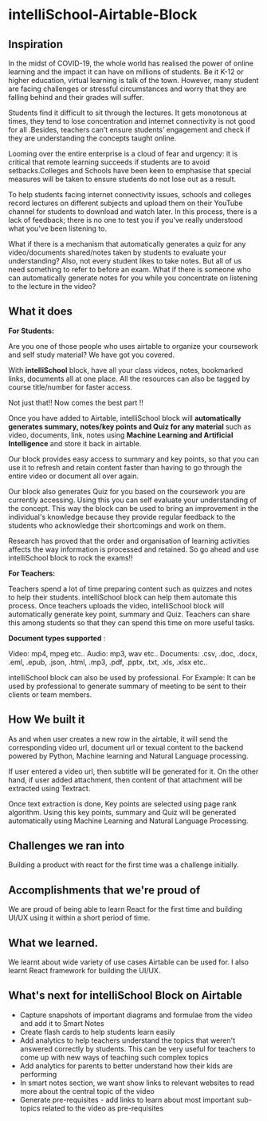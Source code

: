 # intelliSchool-Airtable-Block

## Inspiration

In the midst of COVID-19, the whole world has realised the power of online learning and the impact it can have on millions of students. Be it K-12 or higher education, virtual learning is talk of the town. However, many student are facing challenges or stressful circumstances and worry that they are falling behind and their grades will suffer.

Students find it difficult to sit through the lectures. It gets monotonous at times, they tend to lose concentration and internet connectivity is not good for all .Besides, teachers can’t ensure students’ engagement and check if they are understanding the concepts taught online.

Looming over the entire enterprise is a cloud of fear and urgency: it is critical that remote learning succeeds if students are to avoid setbacks.Colleges and Schools have been keen to emphasise that special measures will be taken to ensure students do not lose out as a result.

To help students facing internet connectivity issues, schools and colleges record lectures on different subjects and upload them on their YouTube channel for students to download and watch later. In this process, there is a lack of feedback; there is no one to test you if you've really understood what you've been listening to.

What if there is a mechanism that automatically generates a quiz for any video/documents shared/notes taken by students to evaluate your understanding? Also, not every student likes to take notes. But all of us need something to refer to before an exam. What if there is someone who can automatically generate notes for you while you concentrate on listening to the lecture in the video?

## What it does

**For Students:**

Are you one of those people who uses airtable to organize your coursework and self study material? We have got you covered.

With **intelliSchool** block, have all your class videos, notes, bookmarked links, documents all at one place. All the resources can also be tagged by course title/number for faster access.

Not just that!! Now comes the best part !!

Once you have added to Airtable, intelliSchool block will **automatically generates summary, notes/key points and Quiz for any material** such as video, documents, link, notes using **Machine Learning and Artificial Intelligence** and store it back in airtable.

Our block provides easy access to summary and key points, so that you can use it to refresh and retain content faster than having to go through the entire video or document all over again.

Our block also generates Quiz for you based on the coursework you are currently accessing. Using this you can self evaluate your understanding of the concept. This way the block can be used to bring an improvement in the individual's knowledge because they provide regular feedback to the students who acknowledge their shortcomings and work on them.

Research has proved that the order and organisation of learning activities affects the way information is processed and retained. So go ahead and use intelliSchool block to rock the exams!!

**For Teachers:**

Teachers spend a lot of time preparing content such as quizzes and notes to help their students. intelliSchool block can help them automate this process. Once teachers uploads the video, intelliSchool block will automatically generate key point, summary and Quiz. Teachers can share this among students so that they can spend this time on more useful tasks.

**Document types supported** :

Video: mp4, mpeg etc..
Audio: mp3, wav etc..
Documents: .csv, .doc, .docx, .eml, .epub, .json, .html, .mp3, .pdf, .pptx, .txt, .xls, .xlsx etc..

intelliSchool block can also be used by professional. For Example: It can be used by professional to generate summary of meeting to be sent to their clients or team members.


## How We built it

As and when user creates a new row in the airtable, it will send the corresponding video url, document url or texual content to the backend powered by Python, Machine learning and Natural Language processing.

If user entered a video url, then subtitle will be generated for it. On the other hand, if user added attachment, then content of that attachment will be extracted using Textract.

Once text extraction is done, Key points are selected using page rank algorithm. Using this key points, summary and Quiz will be generated automatically using Machine Learning and Natural Language Processing.

## Challenges we ran into

Building a product with react for the first time was a challenge initially. 

## Accomplishments that we're proud of

We are proud of being able to learn React for the first time and building UI/UX using it within a short period of time.

## What we learned.

We learnt about wide variety of use cases Airtable can be used for. I also learnt React framework for building the UI/UX.

## What's next for intelliSchool Block on Airtable

- Capture snapshots of important diagrams and formulae from the video and add it to Smart Notes
- Create flash cards to help students learn easily
- Add analytics to help teachers understand the topics that weren't answered correctly by students. This can be very useful for teachers to come up with new ways of teaching such complex topics
- Add analytics for parents to better understand how their kids are performing
- In smart notes section, we want show links to relevant websites to read more about the central topic of the video
- Generate pre-requisites - add links to learn about most important sub-topics related to the video as pre-requisites
